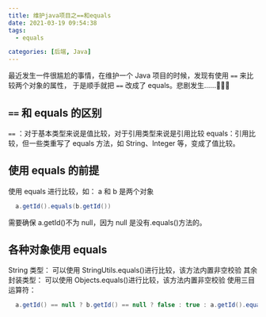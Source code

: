 ```yaml
---
title: 维护java项目之==和equals
date: 2021-03-19 09:54:38
tags:
  - equals

categories: [后端, Java]
---
```


最近发生一件很尴尬的事情，在维护一个 Java 项目的时候，发现有使用 `==` 来比较两个对象的属性，
于是顺手就把 `==` 改成了 equals。悲剧发生......🤣🤣🤣

## `==` 和 equals 的区别

`==` ：对于基本类型来说是值比较，对于引用类型来说是引用比较
equals：引用比较，但一些类重写了 equals 方法，如 String、Integer 等，变成了值比较。

## 使用 equals 的前提

使用 equals 进行比较，如：
a 和 b 是两个对象

```java
  a.getId().equals(b.getId())
```

需要确保 a.getId()不为 null，因为 null 是没有.equals()方法的。

## 各种对象使用 equals

String 类型：
可以使用 StringUtils.equals()进行比较，该方法内置非空校验
其余封装类型：
可以使用 Objects.equals()进行比较，该方法内置非空校验
使用三目运算符：

```java
  a.getId() == null ? b.getId() == null ? false : true : a.getId().equals(b.getId())
```
